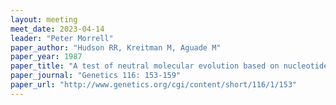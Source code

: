 ```yaml
---
layout: meeting
meet_date: 2023-04-14
leader: "Peter Morrell"
paper_author: "Hudson RR, Kreitman M, Aguade M"
paper_year: 1987
paper_title: "A test of neutral molecular evolution based on nucleotide data"
paper_journal: "Genetics 116: 153-159"
paper_url: "http://www.genetics.org/cgi/content/short/116/1/153"
---
```

